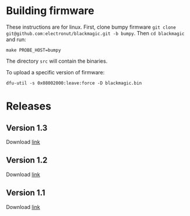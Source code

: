 # Building firmware

These instructions are for linux. First, clone bumpy firmware `git clone git@github.com:electronut/blackmagic.git -b bumpy`. Then `cd blackmagic` and run:

    make PROBE_HOST=bumpy

The directory `src` will contain the binaries.

To upload a specific version of firmware:
	
	dfu-util -s 0x08002000:leave:force -D blackmagic.bin

# Releases

## Version 1.3

Download [link](https://github.com/electronut/ElectronutLabs-Bumpy/releases/download/v1.3/blackmagic.bin)

## Version 1.2

Download [link](https://github.com/electronut/ElectronutLabs-Bumpy/releases/download/v1.2/blackmagic.bin)

## Version 1.1

Download [link](https://github.com/electronut/ElectronutLabs-Bumpy/releases/download/v1.1/bumpy-rev1.1.bin)
